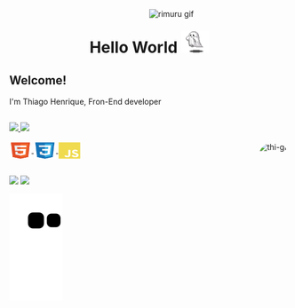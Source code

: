 <!--first-gif-->

<img align="right" src=".github/workflows/rimuru.gif" alt="rimuru gif"  width="50%"/>

<!--profile-->

 <h1 align="center">Hello World <img src=".github/workflows/ghost.gif" alf="ghost gif" width="50px"></h1>
 <h2 align="left">Welcome!</h2>
 <p> I'm Thiago Henrique, Fron-End developer
  
 
 
 ##
 <!--
 - Olá, meu nome é Thiago Henrique
     - Estou cursando Ciência da Computação (1° período)
     - No momento estudando Desenvolvimento Web(Front-End)</p>
 -->
 
 <div>
    <a href="https://github.com/ythiago03">
  <img height="140em" src="https://github-readme-stats.vercel.app/api?username=ythiago03&show_icons=true&theme=tokyonight&include_all_commits=true&count_private=true"/>
 <img height="140em" src="https://github-readme-stats.vercel.app/api/top-langs/?username=ythiago03&layout=compact&langs_count=7&theme=tokyonight"/>
</div>
 
 
 
<div style="display: inline_block"><br>
  
   <img align="center" alt="thi-HTML" height="30" width="40" src="https://raw.githubusercontent.com/devicons/devicon/master/icons/html5/html5-original.svg">
  <img align="center" alt="thi-CSS" height="30" width="40" src="https://raw.githubusercontent.com/devicons/devicon/master/icons/css3/css3-original.svg">
  <img align="center" alt="thi-Js" height="30" width="40" src="https://raw.githubusercontent.com/devicons/devicon/master/icons/javascript/javascript-plain.svg">
  <img align="right" alt="thi-gif" height="150" style="border-radius:50px;" src="https://media.giphy.com/media/H1De7T2Lrp4kEsVuik/giphy.gif" >
 
</div>
  
  ##

  <div>
     <a href="https://www.instagram.com/https_._._th/" ><img src="https://img.shields.io/badge/-Instagram-%23E4405F?style=for-the-badge&logo=instagram&logoColor=white" target="_blank"></a>
<a href="https://www.linkedin.com/in/thiago-fid%C3%AAncio-a24578224/" target="_blank" ><img src="https://img.shields.io/badge/-LinkedIn-%230077B5?style=for-the-badge&logo=linkedin&logoColor=white" target="_blank"></a> 
  </div>

 ![Snake animation](https://github.com/ythiago03/ythiago03/blob/output/github-contribution-grid-snake.svg)

